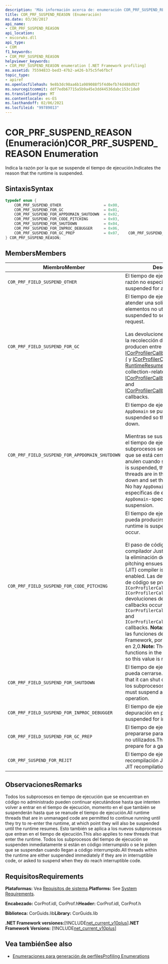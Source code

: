 ```yaml
---
description: 'Más información acerca de: enumeración COR_PRF_SUSPEND_REASON'
title: COR_PRF_SUSPEND_REASON (Enumeración)
ms.date: 03/30/2017
api_name:
- COR_PRF_SUSPEND_REASON
api_location:
- mscorwks.dll
api_type:
- COM
f1_keywords:
- COR_PRF_SUSPEND_REASON
helpviewer_keywords:
- COR_PRF_SUSPEND_REASON enumeration [.NET Framework profiling]
ms.assetid: 75594833-bed3-47b2-a426-b75c5fe6fbcf
topic_type:
- apiref
ms.openlocfilehash: 9e8b3dc98aa6b1a989088f5f4d0efb74d488d927
ms.sourcegitcommit: ddf7edb67715a5b9a45e3dd44536dabc153c1de0
ms.translationtype: MT
ms.contentlocale: es-ES
ms.lasthandoff: 02/06/2021
ms.locfileid: "99789013"
---
```

# <a name="cor_prf_suspend_reason-enumeration"></a><span data-ttu-id="57134-103">COR_PRF_SUSPEND_REASON (Enumeración)</span><span class="sxs-lookup"><span data-stu-id="57134-103">COR_PRF_SUSPEND_REASON Enumeration</span></span>

<span data-ttu-id="57134-104">Indica la razón por la que se suspende el tiempo de ejecución.</span><span class="sxs-lookup"><span data-stu-id="57134-104">Indicates the reason that the runtime is suspended.</span></span>  
  
## <a name="syntax"></a><span data-ttu-id="57134-105">Sintaxis</span><span class="sxs-lookup"><span data-stu-id="57134-105">Syntax</span></span>  
  
```cpp  
typedef enum {  
    COR_PRF_SUSPEND_OTHER                   = 0x00,  
    COR_PRF_SUSPEND_FOR_GC                  = 0x01,  
    COR_PRF_SUSPEND_FOR_APPDOMAIN_SHUTDOWN  = 0x02,  
    COR_PRF_SUSPEND_FOR_CODE_PITCHING       = 0x03,  
    COR_PRF_SUSPEND_FOR_SHUTDOWN            = 0x04,  
    COR_PRF_SUSPEND_FOR_INPROC_DEBUGGER     = 0x06,  
    COR_PRF_SUSPEND_FOR_GC_PREP             = 0x07,    COR_PRF_SUSPEND_FOR_REJIT               = 8  
} COR_PRF_SUSPEND_REASON;  
```  
  
## <a name="members"></a><span data-ttu-id="57134-106">Members</span><span class="sxs-lookup"><span data-stu-id="57134-106">Members</span></span>  
  
|<span data-ttu-id="57134-107">Miembro</span><span class="sxs-lookup"><span data-stu-id="57134-107">Member</span></span>|<span data-ttu-id="57134-108">Descripción</span><span class="sxs-lookup"><span data-stu-id="57134-108">Description</span></span>|  
|------------|-----------------|  
|`COR_PRF_FIELD_SUSPEND_OTHER`|<span data-ttu-id="57134-109">El tiempo de ejecución se suspende por una razón no especificada.</span><span class="sxs-lookup"><span data-stu-id="57134-109">The runtime is suspended for an unspecified reason.</span></span>|  
|`COR_PRF_FIELD_SUSPEND_FOR_GC`|<span data-ttu-id="57134-110">El tiempo de ejecución se suspende para atender una solicitud de recolección de elementos no utilizados.</span><span class="sxs-lookup"><span data-stu-id="57134-110">The runtime is suspended to service a garbage collection request.</span></span><br /><br /> <span data-ttu-id="57134-111">Las devoluciones de llamada relacionadas con la recolección de elementos no utilizados se producen entre las devoluciones de llamada [ICorProfilerCallback:: RuntimeSuspendFinished (](icorprofilercallback-runtimesuspendfinished-method.md) y [ICorProfilerCallback:: RuntimeResumeStarted (](icorprofilercallback-runtimeresumestarted-method.md) .</span><span class="sxs-lookup"><span data-stu-id="57134-111">The garbage collection-related callbacks occur between the [ICorProfilerCallback::RuntimeSuspendFinished](icorprofilercallback-runtimesuspendfinished-method.md) and [ICorProfilerCallback::RuntimeResumeStarted](icorprofilercallback-runtimeresumestarted-method.md) callbacks.</span></span>|  
|`COR_PRF_FIELD_SUSPEND_FOR_APPDOMAIN_SHUTDOWN`|<span data-ttu-id="57134-112">El tiempo de ejecución se suspende para que `AppDomain` se pueda cerrar.</span><span class="sxs-lookup"><span data-stu-id="57134-112">The runtime is suspended so that an `AppDomain` can be shut down.</span></span><br /><br /> <span data-ttu-id="57134-113">Mientras se suspende el tiempo de ejecución, el tiempo de ejecución determinará qué subprocesos se encuentran en el `AppDomain` que se está cerrando y los definirá para que se anulen cuando se reanuden.</span><span class="sxs-lookup"><span data-stu-id="57134-113">While the runtime is suspended, the runtime will determine which threads are in the `AppDomain` that is being shut down and set them to abort when they resume.</span></span> <span data-ttu-id="57134-114">No hay `AppDomain` devoluciones de llamada específicas de esta suspensión.</span><span class="sxs-lookup"><span data-stu-id="57134-114">There are no `AppDomain`-specific callbacks during this suspension.</span></span>|  
|`COR_PRF_FIELD_SUSPEND_FOR_CODE_PITCHING`|<span data-ttu-id="57134-115">El tiempo de ejecución se suspende para que pueda producirse el paso del código.</span><span class="sxs-lookup"><span data-stu-id="57134-115">The runtime is suspended so that code pitching can occur.</span></span><br /><br /> <span data-ttu-id="57134-116">El paso de código solo se retiene cuando el compilador Just-in-Time (JIT) está activo con la eliminación de código habilitada.</span><span class="sxs-lookup"><span data-stu-id="57134-116">Code pitching ensues only when the just-in-time (JIT) compiler is active with code pitching enabled.</span></span> <span data-ttu-id="57134-117">Las devoluciones de llamada de paso de código se producen entre las `ICorProfilerCallback::RuntimeSuspendFinished` `ICorProfilerCallback::RuntimeResumeStarted` devoluciones de llamada y.</span><span class="sxs-lookup"><span data-stu-id="57134-117">Code pitching callbacks occur between the `ICorProfilerCallback::RuntimeSuspendFinished` and `ICorProfilerCallback::RuntimeResumeStarted` callbacks.</span></span> <span data-ttu-id="57134-118">**Nota:**  CLR JIT no realiza el paso de las funciones de la versión 2,0 de .NET Framework, por lo que este valor no se utiliza en 2,0.</span><span class="sxs-lookup"><span data-stu-id="57134-118">**Note:**  The CLR JIT does not pitch functions in the .NET Framework version 2.0, so this value is not used in 2.0.</span></span>|  
|`COR_PRF_FIELD_SUSPEND_FOR_SHUTDOWN`|<span data-ttu-id="57134-119">El tiempo de ejecución se suspende para que pueda cerrarse.</span><span class="sxs-lookup"><span data-stu-id="57134-119">The runtime is suspended so that it can shut down.</span></span> <span data-ttu-id="57134-120">Debe suspender todos los subprocesos para completar la operación.</span><span class="sxs-lookup"><span data-stu-id="57134-120">It must suspend all threads to complete the operation.</span></span>|  
|`COR_PRF_FIELD_SUSPEND_FOR_INPROC_DEBUGGER`|<span data-ttu-id="57134-121">El tiempo de ejecución se suspende para la depuración en proceso.</span><span class="sxs-lookup"><span data-stu-id="57134-121">The runtime is suspended for in-process debugging.</span></span>|  
|`COR_PRF_FIELD_SUSPEND_FOR_GC_PREP`|<span data-ttu-id="57134-122">El tiempo de ejecución se suspende para prepararse para una recolección de elementos no utilizados.</span><span class="sxs-lookup"><span data-stu-id="57134-122">The runtime is suspended to prepare for a garbage collection.</span></span>|  
|`COR_PRF_SUSPEND_FOR_REJIT`|<span data-ttu-id="57134-123">El tiempo de ejecución se suspende para la recompilación JIT.</span><span class="sxs-lookup"><span data-stu-id="57134-123">The runtime is suspended for JIT recompilation.</span></span>|  
  
## <a name="remarks"></a><span data-ttu-id="57134-124">Observaciones</span><span class="sxs-lookup"><span data-stu-id="57134-124">Remarks</span></span>  

 <span data-ttu-id="57134-125">Todos los subprocesos en tiempo de ejecución que se encuentran en código no administrado pueden continuar ejecutándose hasta que intenten volver a entrar en el tiempo de ejecución, momento en el que también se suspenderán hasta que se reanude el tiempo de ejecución.</span><span class="sxs-lookup"><span data-stu-id="57134-125">All runtime threads that are in unmanaged code are permitted to continue running until they try to re-enter the runtime, at which point they will also be suspended until the runtime resumes.</span></span> <span data-ttu-id="57134-126">Esto también se aplica a los nuevos subprocesos que entran en el tiempo de ejecución.</span><span class="sxs-lookup"><span data-stu-id="57134-126">This also applies to new threads that enter the runtime.</span></span> <span data-ttu-id="57134-127">Todos los subprocesos del tiempo de ejecución se suspenden inmediatamente si están en código interrumpido o se le piden que se suspendan cuando llegan a código interrumpido.</span><span class="sxs-lookup"><span data-stu-id="57134-127">All threads within the runtime are either suspended immediately if they are in interruptible code, or asked to suspend when they do reach interruptible code.</span></span>  
  
## <a name="requirements"></a><span data-ttu-id="57134-128">Requisitos</span><span class="sxs-lookup"><span data-stu-id="57134-128">Requirements</span></span>  

 <span data-ttu-id="57134-129">**Plataformas:** Vea [Requisitos de sistema](../../get-started/system-requirements.md).</span><span class="sxs-lookup"><span data-stu-id="57134-129">**Platforms:** See [System Requirements](../../get-started/system-requirements.md).</span></span>  
  
 <span data-ttu-id="57134-130">**Encabezado:** CorProf.idl, CorProf.h</span><span class="sxs-lookup"><span data-stu-id="57134-130">**Header:** CorProf.idl, CorProf.h</span></span>  
  
 <span data-ttu-id="57134-131">**Biblioteca:** CorGuids.lib</span><span class="sxs-lookup"><span data-stu-id="57134-131">**Library:** CorGuids.lib</span></span>  
  
 <span data-ttu-id="57134-132">**.NET Framework versiones:**[!INCLUDE[net_current_v10plus](../../../../includes/net-current-v10plus-md.md)]</span><span class="sxs-lookup"><span data-stu-id="57134-132">**.NET Framework Versions:** [!INCLUDE[net_current_v10plus](../../../../includes/net-current-v10plus-md.md)]</span></span>  
  
## <a name="see-also"></a><span data-ttu-id="57134-133">Vea también</span><span class="sxs-lookup"><span data-stu-id="57134-133">See also</span></span>

- [<span data-ttu-id="57134-134">Enumeraciones para generación de perfiles</span><span class="sxs-lookup"><span data-stu-id="57134-134">Profiling Enumerations</span></span>](profiling-enumerations.md)
